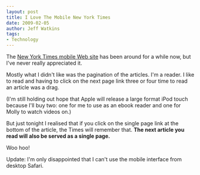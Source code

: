 ```yaml
---
layout: post
title: I Love The Mobile New York Times
date: 2009-02-05
author: Jeff Watkins
tags:
- Technology
---
```


The [New York Times mobile Web site](http://mobile.nytimes.com) has been around for a while now, but I've never really appreciated it.

Mostly what I didn't like was the pagination of the articles. I'm a reader. I like to read and having to click on the next page link three or four time to read an article was a drag.

(I'm still holding out hope that Apple will release a large format iPod touch because I'll buy two: one for me to use as an ebook reader and one for Molly to watch videos on.)

But just tonight I realised that if you click on the single page link at the bottom of the article, the Times will remember that. **The next article you read will also be served as a single page.**

Woo hoo!

Update: I'm only disappointed that I can't use the mobile interface from desktop Safari.